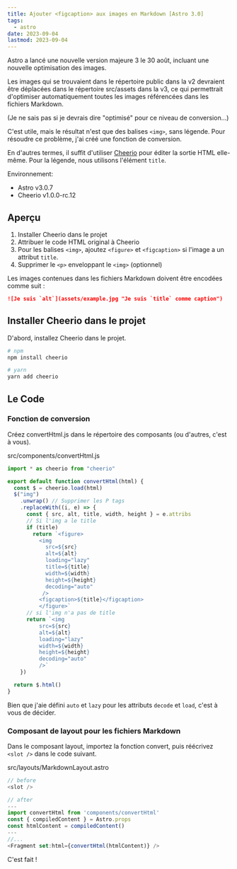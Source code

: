 ```yaml
---
title: Ajouter <figcaption> aux images en Markdown [Astro 3.0]
tags:
  - astro
date: 2023-09-04
lastmod: 2023-09-04
---
```


Astro a lancé une nouvelle version majeure 3 le 30 août, incluant une nouvelle optimisation des images.

Les images qui se trouvaient dans le répertoire public dans la v2 devraient être déplacées dans le répertoire src/assets dans la v3, ce qui permettrait d'optimiser automatiquement toutes les images référencées dans les fichiers Markdown.

(Je ne sais pas si je devrais dire "optimisé" pour ce niveau de conversion...)

C'est utile, mais le résultat n'est que des balises `<img>`, sans légende. Pour résoudre ce problème, j'ai créé une fonction de conversion.

En d'autres termes, il suffit d'utiliser [Cheerio](https://cheerio.js.org/) pour éditer la sortie HTML elle-même. Pour la légende, nous utilisons l'élément `title`.

Environnement:

- Astro v3.0.7
- Cheerio v1.0.0-rc.12

## Aperçu

1. Installer Cheerio dans le projet
2. Attribuer le code HTML original à Cheerio
3. Pour les balises `<img>`, ajoutez `<figure>` et `<figcaption>` si l'image a un attribut `title`.
4. Supprimer le `<p>` enveloppant le `<img>` (optionnel)

Les images contenues dans les fichiers Markdown doivent être encodées comme suit :

```md
![Je suis `alt`](assets/example.jpg "Je suis `title` comme caption")
```

## Installer Cheerio dans le projet

D'abord, installez Cheerio dans le projet.

```bash
# npm
npm install cheerio

# yarn
yarn add cheerio
```

## Le Code

### Fonction de conversion

Créez convertHtml.js dans le répertoire des composants (ou d'autres, c'est à vous).

<div class="filename">src/components/convertHtml.js</div>

```js
import * as cheerio from "cheerio"

export default function convertHtml(html) {
  const $ = cheerio.load(html)
  $("img")
    .unwrap() // Supprimer les P tags
    .replaceWith((i, e) => {
      const { src, alt, title, width, height } = e.attribs
      // Si l'img a le title
      if (title)
        return `<figure>
          <img
            src=${src}
            alt=${alt}
            loading="lazy"
            title=${title}
            width=${width}
            height=${height}
            decoding="auto"
           />
          <figcaption>${title}</figcaption>
          </figure>`
      // si l'img n'a pas de title
      return `<img
          src=${src}
          alt=${alt}
          loading="lazy"
          width=${width}
          height=${height} 
          decoding="auto"
          />`
    })

  return $.html()
}
```

Bien que j'aie défini `auto` et `lazy` pour les attributs `decode` et `load`, c'est à vous de décider.

### Composant de layout pour les fichiers Markdown

Dans le composant layout, importez la fonction convert, puis réécrivez `<slot />` dans le code suivant.

<div class="filename">src/layouts/MarkdownLayout.astro</div>

```js
// before
<slot />

// after
---
import convertHtml from 'components/convertHtml'
const { compiledContent } = Astro.props
const htmlContent = compiledContent()
---
//...
<Fragment set:html={convertHtml(htmlContent)} />
```

C'est fait !
